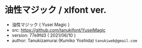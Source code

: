 # 油性マジック / xlfont ver.
 - 油性マジック ( Yusei Magic )
 - src: https://github.com/tanukifont/YuseiMagic
 - version: 77e9fd3 ( 2021/06/10 )
 - author: Tanukizamurai (Kumiko Yoshida) `tanukiweb@gmail.com`

